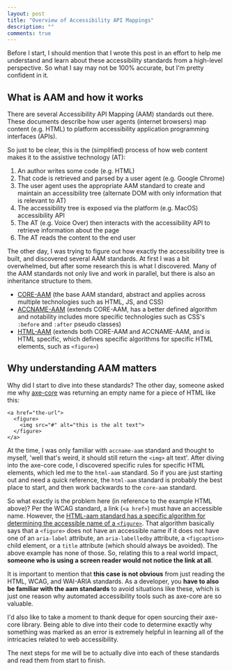 ```yaml
---
layout: post
title: "Overview of Accessibility API Mappings"
description: ""
comments: true
---
```


Before I start, I should mention that I wrote this post in an effort to help me understand and learn about these accessibility standards from a high-level perspective. So what I say may not be 100% accurate, but I'm pretty confident in it.

## What is AAM and how it works

There are several Accessibility API Mapping (AAM) standards out there. These documents describe how user agents (internet browsers) map content (e.g. HTML) to platform accessibility application programming interfaces (APIs).

So just to be clear, this is the (simplified) process of how web content makes it to the assistive technology (AT):

1. An author writes some code (e.g. HTML)
2. That code is retrieved and parsed by a user agent (e.g. Google Chrome)
3. The user agent uses the appropriate AAM standard to create and maintain an accessibility tree (alternate DOM with only information that is relevant to AT)
4. The accessibility tree is exposed via the platform (e.g. MacOS) accessibility API
5. The AT (e.g. Voice Over) then interacts with the accessibility API to retrieve information about the page
6. The AT reads the content to the end user

The other day, I was trying to figure out how exactly the accessibility tree is built, and discovered several AAM standards. At first I was a bit overwhelmed, but after some research this is what I discovered. Many of the AAM standards not only live and work in parallel, but there is also an inheritance structure to them.

* [CORE-AAM](https://www.w3.org/TR/core-aam-1.1/) (the base AAM standard, abstract and applies across multiple technologies such as HTML, JS, and CSS)
* [ACCNAME-AAM](https://www.w3.org/TR/accname-aam-1.1/) (extends CORE-AAM, has a better defined algorithm and notability includes more specific technologies such as CSS's `:before` and `:after` pseudo classes)
* [HTML-AAM](https://www.w3.org/TR/html-aam-1.0/) (extends both CORE-AAM and ACCNAME-AAM, and is HTML specific, which defines specific algorithms for specific HTML elements, such as `<figure>`)

## Why understanding AAM matters

Why did I start to dive into these standards? The other day, someone asked me why [axe-core](https://github.com/dequelabs/axe-core) was returning an empty name for a piece of HTML like this:

```
<a href="the-url">
  <figure>
    <img src="#" alt="this is the alt text">
  </figure>
</a>
```

At the time, I was only familiar with `accname-aam` standard and thought to myself, 'well that's weird, it should still return the `<img>` alt text'. After diving into the axe-core code, I discovered specific rules for specific HTML elements, which led me to the `html-aam` standard. So if you are just starting out and need a quick reference, the `html-aam` standard is probably the best place to start, and then work backwards to the `core-aam` standard.

So what exactly is the problem here (in reference to the example HTML above)? Per the WCAG standard, a link (`<a href>`) must have an accessible name. However, the [HTML-aam standard has a specific algorithm for determining the accessible name of a `<figure>`](https://www.w3.org/TR/html-aam-1.0/#h-figure-element-accessible-name-computation). That algorithm basically says that a `<figure>` does not have an accessible name if it does not have one of an `aria-label` attribute, an `aria-labelledby` attribute, a `<figcaption>` child element, or a `title` attribute (which should always be avoided). The above example has none of those. So, relating this to a real world impact, **someone who is using a screen reader would not notice the link at all**. 

It is important to mention that **this case is not obvious** from just reading the HTML, WCAG, and WAI-ARIA standards. As a developer, you **have to also be familiar with the aam standards** to avoid situations like these, which is just one reason why automated accessibility tools such as axe-core are so valuable.

I'd also like to take a moment to thank deque for open sourcing their axe-core library. Being able to dive into their code to determine exactly why something was marked as an error is extremely helpful in learning all of the intricacies related to web accessibility. 

The next steps for me will be to actually dive into each of these standards and read them from start to finish.
    
